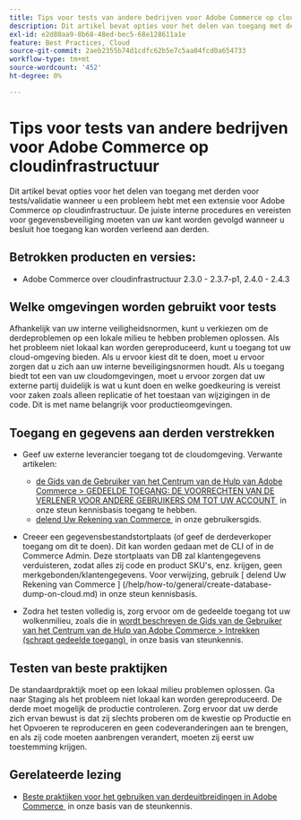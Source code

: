 ```yaml
---
title: Tips voor tests van andere bedrijven voor Adobe Commerce op cloudinfrastructuur
description: Dit artikel bevat opties voor het delen van toegang met derden voor tests/validatie wanneer u een probleem hebt met een extensie voor Adobe Commerce op cloudinfrastructuur.
exl-id: e2d80aa9-8b68-48ed-bec5-68e128611a1e
feature: Best Practices, Cloud
source-git-commit: 2aeb2355b74d1cdfc62b5e7c5aa04fcd0a654733
workflow-type: tm+mt
source-wordcount: '452'
ht-degree: 0%

---
```


# Tips voor tests van andere bedrijven voor Adobe Commerce op cloudinfrastructuur

Dit artikel bevat opties voor het delen van toegang met derden voor tests/validatie wanneer u een probleem hebt met een extensie voor Adobe Commerce op cloudinfrastructuur.
De juiste interne procedures en vereisten voor gegevensbeveiliging moeten van uw kant worden gevolgd wanneer u besluit hoe toegang kan worden verleend aan derden.

## Betrokken producten en versies:

* Adobe Commerce over cloudinfrastructuur 2.3.0 - 2.3.7-p1, 2.4.0 - 2.4.3

## Welke omgevingen worden gebruikt voor tests

Afhankelijk van uw interne veiligheidsnormen, kunt u verkiezen om de derdeproblemen op een lokale milieu te hebben problemen oplossen. Als het probleem niet lokaal kan worden gereproduceerd, kunt u toegang tot uw cloud-omgeving bieden. Als u ervoor kiest dit te doen, moet u ervoor zorgen dat u zich aan uw interne beveiligingsnormen houdt. Als u toegang biedt tot een van uw cloudomgevingen, moet u ervoor zorgen dat uw externe partij duidelijk is wat u kunt doen en welke goedkeuring is vereist voor zaken zoals alleen replicatie of het toestaan van wijzigingen in de code. Dit is met name belangrijk voor productieomgevingen.

## Toegang en gegevens aan derden verstrekken

* Geef uw externe leverancier toegang tot de cloudomgeving. Verwante artikelen:

   * [&#x200B; de Gids van de Gebruiker van het Centrum van de Hulp van Adobe Commerce > GEDEELDE TOEGANG: DE VOORRECHTEN VAN DE VERLENER VOOR ANDERE GEBRUIKERS OM TOT UW ACCOUNT &#x200B;](/help/help-center-guide/help-center/magento-help-center-user-guide.md#shared-access) in onze steun kennisbasis toegang te hebben.
   * [&#x200B; delend Uw Rekening van Commerce &#x200B;](https://experienceleague.adobe.com/nl/docs/commerce-admin/start/commerce-account/commerce-account-share) in onze gebruikersgids.

* Creeer een gegevensbestandstortplaats (of geef de derdeverkoper toegang om dit te doen). Dit kan worden gedaan met de CLI of in de Commerce Admin. Deze stortplaats van DB zal klantengegevens verduisteren, zodat alles zij code en product SKU&#39;s, enz. krijgen, geen merkgebonden/klantengegevens. Voor verwijzing, gebruik [ delend Uw Rekening van Commerce ] (/help/how-to/general/create-database-dump-on-cloud.md) in onze steun kennisbasis.
* Zodra het testen volledig is, zorg ervoor om de gedeelde toegang tot uw wolkenmilieu, zoals die in [&#x200B; wordt beschreven de Gids van de Gebruiker van het Centrum van de Hulp van Adobe Commerce > Intrekken (schrapt gedeelde toegang) &#x200B;](/help/help-center-guide/help-center/magento-help-center-user-guide.md#revoke-shared-access) in onze basis van steunkennis.

## Testen van beste praktijken

De standaardpraktijk moet op een lokaal milieu problemen oplossen. Ga naar Staging als het probleem niet lokaal kan worden gereproduceerd. De derde moet mogelijk de productie controleren. Zorg ervoor dat uw derde zich ervan bewust is dat zij slechts proberen om de kwestie op Productie en het Opvoeren te reproduceren en geen codeveranderingen aan te brengen, en als zij code moeten aanbrengen verandert, moeten zij eerst uw toestemming krijgen.

## Gerelateerde lezing

* [&#x200B; Beste praktijken voor het gebruiken van derdeuitbreidingen in Adobe Commerce &#x200B;](https://support.magento.com/hc/en-us/articles/360042361152-Best-Practices-for-using-third-party-extensions-in-Magento) in onze basis van de steunkennis.
